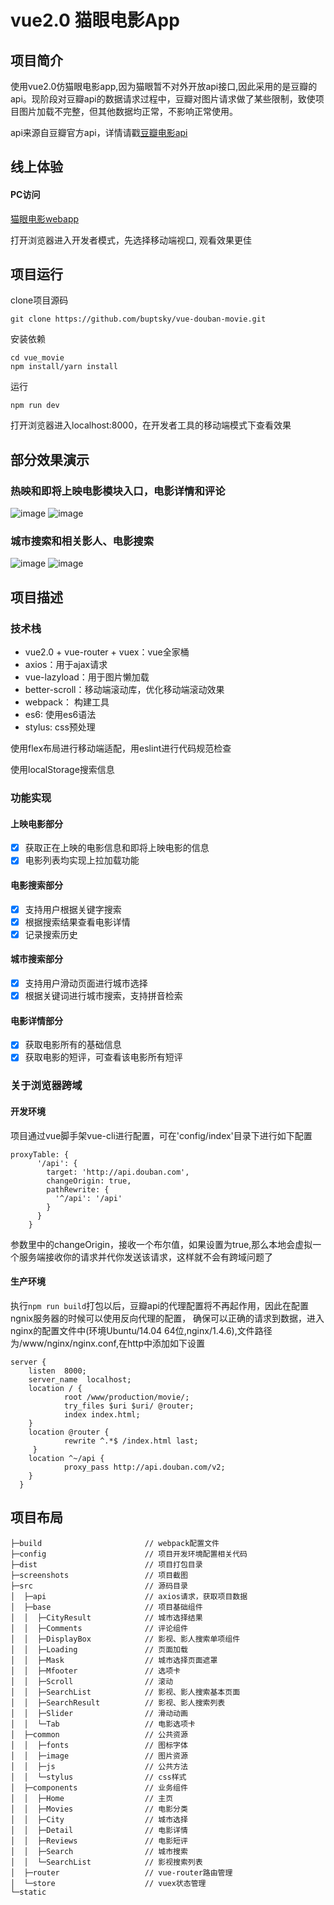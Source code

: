 # vue2.0 猫眼电影App

## 项目简介

使用vue2.0仿猫眼电影app,因为猫眼暂不对外开放api接口,因此采用的是豆瓣的api。现阶段对豆瓣api的数据请求过程中，豆瓣对图片请求做了某些限制，致使项目图片加载不完整，但其他数据均正常，不影响正常使用。

api来源自豆瓣官方api，详情请戳[豆瓣电影api](https://developers.douban.com/wiki/?title=movie_v2)

## 线上体验

#### PC访问

[猫眼电影webapp](http://47.104.98.140:8000)

打开浏览器进入开发者模式，先选择移动端视口, 观看效果更佳

## 项目运行

clone项目源码
```
git clone https://github.com/buptsky/vue-douban-movie.git
```
安装依赖
```
cd vue_movie
npm install/yarn install
``` 
运行
```
npm run dev
```
打开浏览器进入localhost:8000，在开发者工具的移动端模式下查看效果

## 部分效果演示
### 热映和即将上映电影模块入口，电影详情和评论

![image](https://github.com/xiaoxiao1008150/vue_movie/raw/master/screenshot/movie.gif)
![image](https://github.com/xiaoxiao1008150/vue_movie/raw/master/screenshot/detail.gif)

### 城市搜索和相关影人、电影搜索

![image](https://github.com/xiaoxiao1008150/vue_movie/raw/master/screenshot/search_city.gif)
![image](https://github.com/xiaoxiao1008150/vue_movie/raw/master/screenshot/search_people.gif)

## 项目描述
### 技术栈
- vue2.0 + vue-router + vuex：vue全家桶
- axios：用于ajax请求
- vue-lazyload：用于图片懒加载
- better-scroll：移动端滚动库，优化移动端滚动效果
- webpack： 构建工具
- es6: 使用es6语法
- stylus: css预处理

使用flex布局进行移动端适配，用eslint进行代码规范检查

使用localStorage搜索信息

### 功能实现
#### 上映电影部分
- [x] 获取正在上映的电影信息和即将上映电影的信息
- [x] 电影列表均实现上拉加载功能
#### 电影搜索部分
- [x] 支持用户根据关键字搜索
- [x] 根据搜索结果查看电影详情
- [x] 记录搜索历史
#### 城市搜索部分
- [x] 支持用户滑动页面进行城市选择
- [x] 根据关键词进行城市搜索，支持拼音检索
#### 电影详情部分
- [x] 获取电影所有的基础信息
- [x] 获取电影的短评，可查看该电影所有短评

### 关于浏览器跨域
#### 开发环境
项目通过vue脚手架vue-cli进行配置，可在'config/index'目录下进行如下配置
```
proxyTable: {
      '/api': {
        target: 'http://api.douban.com',
        changeOrigin: true,
        pathRewrite: {
          '^/api': '/api'
        }
      }
    }
```
参数里中的changeOrigin，接收一个布尔值，如果设置为true,那么本地会虚拟一个服务端接收你的请求并代你发送该请求，这样就不会有跨域问题了

#### 生产环境
执行```npm run build```打包以后，豆瓣api的代理配置将不再起作用，因此在配置ngnix服务器的时候可以使用反向代理的配置，
确保可以正确的请求到数据，进入nginx的配置文件中(环境Ubuntu/14.04 64位,nginx/1.4.6),文件路径为/www/nginx/nginx.conf,在http中添加如下设置
```
server {
    listen  8000;
    server_name  localhost;
    location / {
            root /www/production/movie/;
            try_files $uri $uri/ @router;
            index index.html;
    }
    location @router {
            rewrite ^.*$ /index.html last;
     }
    location ^~/api {
            proxy_pass http://api.douban.com/v2;
    }
  }
```

## 项目布局
```
├─build                       // webpack配置文件
├─config                      // 项目开发环境配置相关代码   
├─dist                        // 项目打包目录
├─screenshots                 // 项目截图
├─src                         // 源码目录    
│  ├─api                      // axios请求，获取项目数据
│  ├─base                     // 项目基础组件
│  │  ├─CityResult            // 城市选择结果
│  │  ├─Comments              // 评论组件
│  │  ├─DisplayBox            // 影视、影人搜索单项组件
│  │  ├─Loading               // 页面加载
│  │  ├─Mask                  // 城市选择页面遮罩
│  │  ├─Mfooter               // 选项卡
│  │  ├─Scroll                // 滚动
│  │  ├─SearchList            // 影视、影人搜索基本页面
│  │  ├─SearchResult          // 影视、影人搜索列表
│  │  ├─Slider                // 滑动动画
│  │  └─Tab                   // 电影选项卡
│  ├─common                   // 公共资源 
│  │  ├─fonts                 // 图标字体
│  │  ├─image                 // 图片资源
│  │  ├─js                    // 公共方法
│  │  └─stylus                // css样式
│  ├─components               // 业务组件 
│  │  ├─Home                  // 主页
│  │  ├─Movies                // 电影分类
│  │  ├─City                  // 城市选择
│  │  ├─Detail                // 电影详情
│  │  ├─Reviews               // 电影短评
│  │  ├─Search                // 城市搜索
│  │  └─SearchList            // 影视搜索列表
│  ├─router                   // vue-router路由管理
│  └─store                    // vuex状态管理 
└─static 
```
